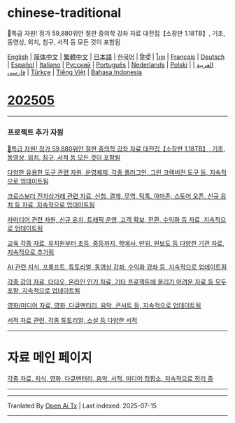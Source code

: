 # chinese-traditional
🎁특급 자원! 정가 59,880위안 절판 중의학 강좌 자료 대전집【소장판 1.18TB】, 기초, 동영상, 외치, 침구, 서적 등 모든 것이 포함됨

[English](https://openaitx.github.io/view.html?user=mswnlz&project=chinese-traditional&lang=en) | [简体中文](https://openaitx.github.io/view.html?user=mswnlz&project=chinese-traditional&lang=zh-CN) | [繁體中文](https://openaitx.github.io/view.html?user=mswnlz&project=chinese-traditional&lang=zh-TW) | [日本語](https://openaitx.github.io/view.html?user=mswnlz&project=chinese-traditional&lang=ja) | [한국어](https://openaitx.github.io/view.html?user=mswnlz&project=chinese-traditional&lang=ko) | [हिन्दी](https://openaitx.github.io/view.html?user=mswnlz&project=chinese-traditional&lang=hi) | [ไทย](https://openaitx.github.io/view.html?user=mswnlz&project=chinese-traditional&lang=th) | [Français](https://openaitx.github.io/view.html?user=mswnlz&project=chinese-traditional&lang=fr) | [Deutsch](https://openaitx.github.io/view.html?user=mswnlz&project=chinese-traditional&lang=de) | [Español](https://openaitx.github.io/view.html?user=mswnlz&project=chinese-traditional&lang=es) | [Italiano](https://openaitx.github.io/view.html?user=mswnlz&project=chinese-traditional&lang=it) | [Русский](https://openaitx.github.io/view.html?user=mswnlz&project=chinese-traditional&lang=ru) | [Português](https://openaitx.github.io/view.html?user=mswnlz&project=chinese-traditional&lang=pt) | [Nederlands](https://openaitx.github.io/view.html?user=mswnlz&project=chinese-traditional&lang=nl) | [Polski](https://openaitx.github.io/view.html?user=mswnlz&project=chinese-traditional&lang=pl) | [العربية](https://openaitx.github.io/view.html?user=mswnlz&project=chinese-traditional&lang=ar) | [فارسی](https://openaitx.github.io/view.html?user=mswnlz&project=chinese-traditional&lang=fa) | [Türkçe](https://openaitx.github.io/view.html?user=mswnlz&project=chinese-traditional&lang=tr) | [Tiếng Việt](https://openaitx.github.io/view.html?user=mswnlz&project=chinese-traditional&lang=vi) | [Bahasa Indonesia](https://openaitx.github.io/view.html?user=mswnlz&project=chinese-traditional&lang=id)

# [202505](https://raw.githubusercontent.com/mswnlz/chinese-traditional/main/202505.md)


---------------
### 프로젝트 추가 자원

[🎁특급 자원! 정가 59,880위안 절판 중의학 강좌 자료 대전집【소장판 1.18TB】, 기초, 동영상, 외치, 침구, 서적 등 모든 것이 포함됨](https://github.com/mswnlz/chinese-traditional)

[다양한 유용한 도구 관련 자원, 운영체제, 각종 플러그인, 그린 크랙버전 도구 등, 지속적으로 업데이트됨](https://github.com/mswnlz/tools)


[크로스보더 전자상거래 관련 자료, 신청, 결제, 무역, 틱톡, 아마존, 스토어 오픈, 신규 유치 등 자료, 지속적으로 업데이트됨](https://github.com/mswnlz/cross-border)

[자미디어 관련 자원, 신규 유치, 트래픽 운영, 고객 확보, 전환, 수익화 등 자료, 지속적으로 업데이트됨](https://github.com/mswnlz/self-media)

[ 교육 각종 자료, 유치원부터 초등, 중등까지, 학에사, 만위, 원보도 등 다양한 기관 자료, 지속적으로 추가됨](https://github.com/mswnlz/edu-knowlege)

[AI 관련 지식, 프롬프트, 튜토리얼, 동영상 강좌, 수익화 강좌 등, 지속적으로 업데이트됨](https://github.com/mswnlz/AIknowledge)

[각종 강의 자료, 더다오, 온라인 인기 자료, 기타 프로젝트에 올리기 어려운 자료 등 모두 포함, 지속적으로 업데이트됨](https://github.com/mswnlz/curriculum)

[영화/미디어 자료, 영화, 다큐멘터리, 음악, 콘서트 등, 지속적으로 업데이트됨](https://github.com/mswnlz/movies)

[서적 자료 관련, 각종 튜토리얼, 소설 등 다양한 서적](https://github.com/mswnlz/book)


---------------

# 자료 메인 페이지
[각종 자료, 지식, 영화, 다큐멘터리, 음악, 서적, 미디어 집합소, 지속적으로 정리 중](https://github.com/mswnlz)

---------------





---

Tranlated By [Open Ai Tx](https://github.com/OpenAiTx/OpenAiTx) | Last indexed: 2025-07-15

---